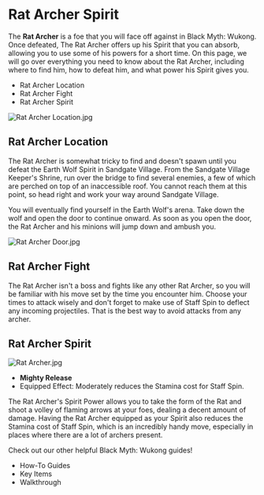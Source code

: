 # Rat Archer Spirit

The **Rat Archer** is a foe that you will face off against in Black Myth: Wukong. Once defeated, The Rat Archer offers up his Spirit that you can absorb, allowing you to use some of his powers for a short time. On this page, we will go over everything you need to know about the Rat Archer, including where to find him, how to defeat him, and what power his Spirit gives you. 

  * Rat Archer Location
  * Rat Archer Fight
  * Rat Archer Spirit

![Rat Archer Location.jpg](https://oyster.ignimgs.com/mediawiki/apis.ign.com/black-myth-wukong/9/91/Rat_Archer_Location.jpg)

## Rat Archer Location

The Rat Archer is somewhat tricky to find and doesn't spawn until you defeat the Earth Wolf Spirit in Sandgate Village. From the Sandgate Village Keeper's Shrine, run over the bridge to find several enemies, a few of which are perched on top of an inaccessible roof. You cannot reach them at this point, so head right and work your way around Sandgate Village. 

You will eventually find yourself in the Earth Wolf's arena. Take down the wolf and open the door to continue onward. As soon as you open the door, the Rat Archer and his minions will jump down and ambush you. 

![Rat Archer Door.jpg](https://oyster.ignimgs.com/mediawiki/apis.ign.com/black-myth-wukong/5/5e/Rat_Archer_Door.jpg)

## Rat Archer Fight

The Rat Archer isn't a boss and fights like any other Rat Archer, so you will be familiar with his move set by the time you encounter him. Choose your times to attack wisely and don't forget to make use of Staff Spin to deflect any incoming projectiles. That is the best way to avoid attacks from any archer. 

## Rat Archer Spirit

![Rat Archer.jpg](https://oyster.ignimgs.com/mediawiki/apis.ign.com/black-myth-wukong/c/cd/Rat_Archer.jpg)

  * **Mighty Release**
  * Equipped Effect: Moderately reduces the Stamina cost for Staff Spin.

The Rat Archer's Spirit Power allows you to take the form of the Rat and shoot a volley of flaming arrows at your foes, dealing a decent amount of damage. Having the Rat Archer equipped as your Spirit also reduces the Stamina cost of Staff Spin, which is an incredibly handy move, especially in places where there are a lot of archers present. 

Check out our other helpful Black Myth: Wukong guides! 

  * How-To Guides
  * Key Items
  * Walkthrough

